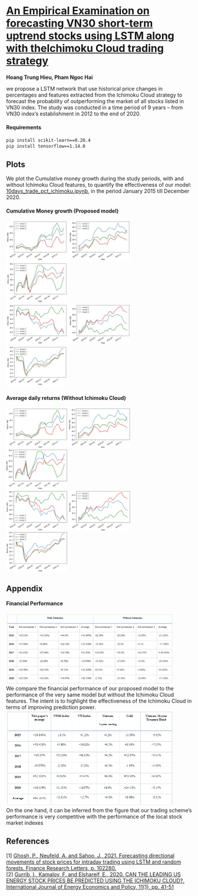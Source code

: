 # [An Empirical Examination on forecasting VN30 short-term uptrend stocks using LSTM along with theIchimoku Cloud trading strategy](https://arxiv.org/abs/)

**Hoang Trung Hieu, Pham Ngoc Hai**

we propose a LSTM network that use historical price changes in percentages and features extracted from the Ichimoku Cloud strategy to forecast the probability of outperforming the market of all stocks listed in VN30 index. The study was conducted in a time period of 9 years – from VN30 index’s establishment in 2012 to the end of 2020.

#### Requirements
```
pip install scikit-learn==0.20.4
pip install tensorflow==1.14.0
```

## Plots
We plot the Cumulative money growth during the study periods, with and without Ichimoku Cloud features, to quantify the effectiveness of our model: [10days_trade_pct_ichimoku.ipynb](trainer/10days_trade_pct_ichimoku.ipynb), in the period January 2015 till December 2020. <br>

#### Cumulative Money growth (Proposed model)
<div style="color:white">
  <img src="result-image/profit_ichimoku_2015.jpg" width="33%">
  <img src="result-image/profit_ichimoku_2016.jpg" width="33%">
  <img src="result-image/profit_ichimoku_2017.jpg" width="33%">
</div>
<div>
  <img src="result-image/profit_ichimoku_2018.jpg" width="33%">
  <img src="result-image/profit_ichimoku_2019.jpg" width="33%">
  <img src="result-image/profit_ichimoku_2020.jpg" width="33%">
</div>

#### Average daily returns (Without Ichimoku Cloud)
<div style="color:white">
  <img src="result-image/profit2015.jpg" width="33%">
  <img src="result-image/profit2016.jpg" width="33%">
  <img src="result-image/profit2017.jpg" width="33%">
</div>
<div>
  <img src="result-image/profit2018.jpg" width="33%">
  <img src="result-image/profit2019.jpg" width="33%">
  <img src="result-image/profit2020.jpg" width="33%">
</div>


## Appendix

#### Financial Performance
<div>
<img src="result-image/performance1.jpg" width="90%" >
</div>
We compare the financial performance of our proposed model to the performance of the very same model but without the Ichimoku Cloud features. The intent is to highlight the effectiveness of the Ichimoku Cloud in terms of improving prediction power.

<div>
<img src="result-image/performance2.jpg" width="90%">
</div>
On the one hand, it can be inferred from the figure that our trading scheme’s performance is very competitive with the performance of the local stock market indexes
  

## References
[1] [Ghosh, P., Neufeld, A. and Sahoo, J., 2021. Forecasting directional movements of stock prices for intraday trading using LSTM and random forests. Finance Research Letters, p. 102280.](https://arxiv.org/abs/2004.10178)
<br>
[2] [Gurrib, I., Kamalov, F. and Elshareif, E., 2020. CAN THE LEADING US ENERGY STOCK PRICES BE PREDICTED USING THE ICHIMOKU CLOUD?. International Journal of Energy Economics and Policy, 11(1), pp. 41-51](https://www.econjournals.com/index.php/ijeep/article/view/10260)



